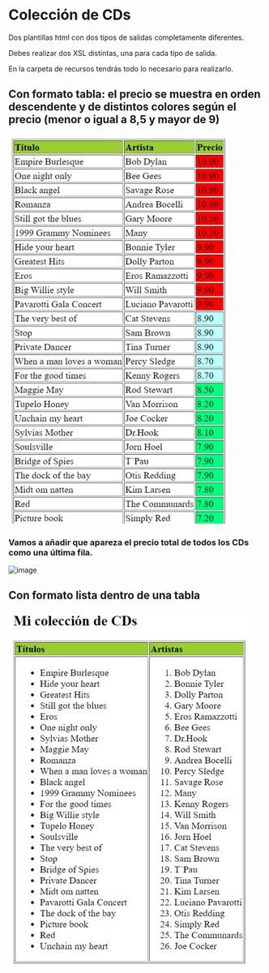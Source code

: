 # Colección de CDs

Dos plantillas html con dos tipos de salidas completamente diferentes.

Debes realizar dos XSL distintas, una para cada tipo de salida.

En la carpeta de recursos tendrás todo lo necesario para realizarlo.

## Con formato tabla: el precio se muestra en orden descendente y de distintos colores según el precio (menor o igual a 8,5 y mayor de 9)

![Alt text](image.png)

### Vamos a añadir que apareza el precio total de todos los CDs como una última fila.

![image](https://github.com/profeMelola/LM-05-2023-24/assets/91023374/0ae86df7-a8fe-4d59-95b5-2d63cc17fcd0)


## Con formato lista dentro de una tabla

![Alt text](image-1.png)
